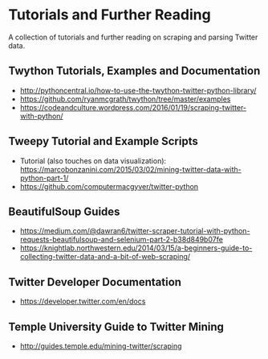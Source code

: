 # Tutorials and Further Reading
A collection of tutorials and further reading on scraping and parsing Twitter data.

## Twython Tutorials, Examples and Documentation
* http://pythoncentral.io/how-to-use-the-twython-twitter-python-library/
* https://github.com/ryanmcgrath/twython/tree/master/examples
* https://codeandculture.wordpress.com/2016/01/19/scraping-twitter-with-python/

## Tweepy Tutorial and Example Scripts
* Tutorial (also touches on data visualization): https://marcobonzanini.com/2015/03/02/mining-twitter-data-with-python-part-1/
* https://github.com/computermacgyver/twitter-python

## BeautifulSoup Guides 
* https://medium.com/@dawran6/twitter-scraper-tutorial-with-python-requests-beautifulsoup-and-selenium-part-2-b38d849b07fe
* https://knightlab.northwestern.edu/2014/03/15/a-beginners-guide-to-collecting-twitter-data-and-a-bit-of-web-scraping/

## Twitter Developer Documentation
* https://developer.twitter.com/en/docs

## Temple University Guide to Twitter Mining
* http://guides.temple.edu/mining-twitter/scraping

